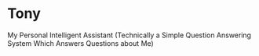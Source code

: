 # Tony
My Personal Intelligent Assistant (Technically a Simple Question Answering System Which Answers Questions about Me)
